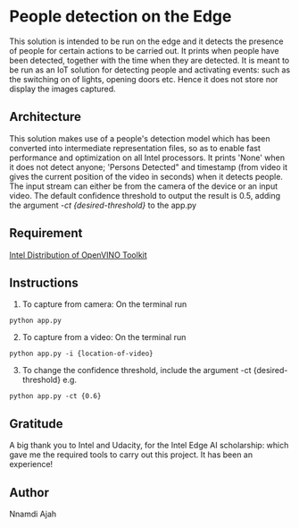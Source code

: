 # People detection on the Edge

This solution is intended to be run on the edge and it detects the presence of people for certain actions to be carried out. It prints when people have been detected, together with the time when they are detected. It is meant to be run as an IoT solution for detecting people and activating events: such as the switching on of lights, opening doors etc. Hence it does not store nor display the images captured.

## Architecture
This solution makes use of a people's detection model which has been converted into intermediate representation files, so as to enable fast performance and optimization on all Intel processors. It prints 'None' when it does not detect anyone; 'Persons Detected" and timestamp (from video it gives the current position of the video in seconds) when it detects people. The input stream can either be from the camera of the device or an input video. The default confidence threshold to output the result is 0.5, adding the argument _-ct {desired-threshold}_ to the app.py

## Requirement
[Intel Distribution of OpenVINO Toolkit](https://software.intel.com/en-us/openvino-toolkit/choose-download)

## Instructions

1. To capture from camera: On the terminal run

```
python app.py
```
2. To capture from a video: On the terminal run
```
python app.py -i {location-of-video}
```
3. To change the confidence threshold, include the argument -ct {desired-threshold} e.g.
```
python app.py -ct {0.6}
```

## Gratitude
A big thank you to Intel and Udacity, for the Intel Edge AI scholarship: which gave me the required tools to carry out this project. It has been an experience!

## Author
Nnamdi Ajah
